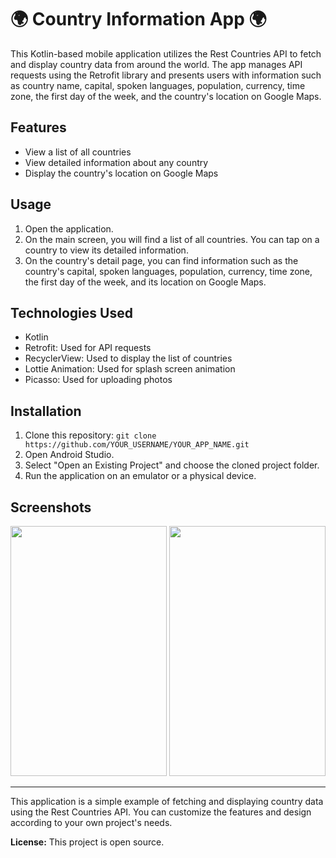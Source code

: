 # 🌍 Country Information App 🌍

This Kotlin-based mobile application utilizes the Rest Countries API to fetch and display country data from around the world. The app manages API requests using the Retrofit library and presents users with information such as country name, capital, spoken languages, population, currency, time zone, the first day of the week, and the country's location on Google Maps.

## Features

- View a list of all countries
- View detailed information about any country
- Display the country's location on Google Maps

## Usage

1. Open the application.
2. On the main screen, you will find a list of all countries. You can tap on a country to view its detailed information.
3. On the country's detail page, you can find information such as the country's capital, spoken languages, population, currency, time zone, the first day of the week, and its location on Google Maps.

## Technologies Used

- Kotlin
- Retrofit: Used for API requests
- RecyclerView: Used to display the list of countries
- Lottie Animation: Used for splash screen animation
- Picasso: Used for uploading photos

## Installation

1. Clone this repository: `git clone https://github.com/YOUR_USERNAME/YOUR_APP_NAME.git`
2. Open Android Studio.
3. Select "Open an Existing Project" and choose the cloned project folder.
4. Run the application on an emulator or a physical device.

## Screenshots
<p align="left">
<img src="https://swanky.website/PicturesAndGifs/country1.png" width="250" height="400"/>
<img src="https://swanky.website/PicturesAndGifs/country2.png" width="250" height="400"/> 
</p>

---

This application is a simple example of fetching and displaying country data using the Rest Countries API. You can customize the features and design according to your own project's needs.

**License:** This project is open source.
